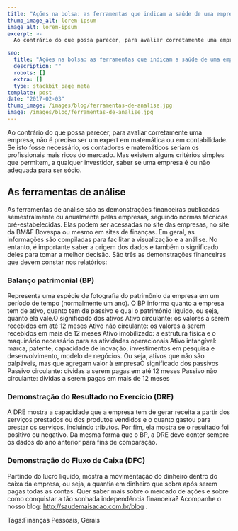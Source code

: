 ```yaml
---
title: "Ações na bolsa: as ferramentas que indicam a saúde de uma empresa"
thumb_image_alt: lorem-ipsum
image_alt: lorem-ipsum
excerpt: >-
  Ao contrário do que possa parecer, para avaliar corretamente uma empresa, não é preciso ser um expert em matemática ou em contabilidade. Se isto fosse necessário, os contadores e matemáticos seriam os profissionais mais ricos do mercado. Mas existem alguns critérios simples que permitem, a qualquer investidor, saber se uma empresa é ou não adequada para ser sócio.

seo:
  title: "Ações na bolsa: as ferramentas que indicam a saúde de uma empresa"
  description: ""
  robots: []
  extra: []
  type: stackbit_page_meta
template: post
date: "2017-02-03"
thumb_image: /images/blog/ferramentas-de-analise.jpg
image: /images/blog/ferramentas-de-analise.jpg
---
```


Ao contrário do que possa parecer, para avaliar corretamente uma empresa, não é preciso ser um expert em matemática ou em contabilidade. Se isto fosse necessário, os contadores e matemáticos seriam os profissionais mais ricos do mercado. Mas existem alguns critérios simples que permitem, a qualquer investidor, saber se uma empresa é ou não adequada para ser sócio.

## As ferramentas de análise

As ferramentas de análise são as demonstrações financeiras publicadas semestralmente ou anualmente pelas empresas, seguindo normas técnicas pré-estabelecidas. Elas podem ser acessadas no site das empresas, no site da BM&F Bovespa ou mesmo em sites de finanças. Em geral, as informações são compiladas para facilitar a visualização e a análise. No entanto, é importante saber a origem dos dados e também o significado deles para tomar a melhor decisão. São três as demonstrações financeiras que devem constar nos relatórios:

### Balanço patrimonial (BP)

Representa uma espécie de fotografia do patrimônio da empresa em um período de tempo (normalmente um ano). O BP informa quanto a empresa tem de ativo, quanto tem de passivo e qual o patrimônio líquido, ou seja, quanto ela vale.O significado dos ativos
Ativo circulante: os valores a serem recebidos em até 12 meses
Ativo não circulante: os valores a serem recebidos em mais de 12 meses
Ativo imobilizado: a estrutura física e o maquinário necessário para as atividades operacionais
Ativo intangível: marca, patente, capacidade de inovação, investimentos em
pesquisa e desenvolvimento, modelo de negócios. Ou seja, ativos que não são palpáveis, mas que agregam valor à empresaO significado dos passivos
Passivo circulante: dívidas a serem pagas em até 12 meses
Passivo não circulante: dívidas a serem pagas em mais de 12 meses

### Demonstração do Resultado no Exercício (DRE)

A DRE mostra a capacidade que a empresa tem de gerar receita a partir dos serviços prestados ou dos produtos vendidos e o quanto gastou para prestar os serviços, incluindo tributos. Por fim, ela mostra se o resultado foi positivo ou negativo. Da mesma forma que o BP, a DRE deve conter sempre os dados do ano anterior para fins de comparação.

### Demonstração do Fluxo de Caixa (DFC)

Partindo do lucro líquido, mostra a movimentação do dinheiro dentro do caixa da empresa, ou seja, a quantia em dinheiro que sobra após serem pagas todas as contas.
Quer saber mais sobre o mercado de ações e sobre como conquistar a tão sonhada independência financeira? Acompanhe o nosso blog: http://saudemaisacao.com.br/blog .

Tags:Finanças Pessoais, Gerais
